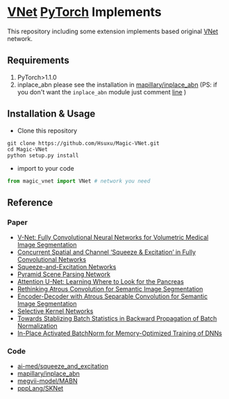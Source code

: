 # [VNet](https://arxiv.org/abs/1606.04797) [PyTorch](https://pytorch.org/) Implements

This repository including some extension implements based original [VNet](https://arxiv.org/abs/1606.04797) network.

## Requirements
1. PyTorch>1.1.0
2. inplace_abn
please see the installation in [mapillary/inplace_abn](https://github.com/mapillary/inplace_abn#requirements) 
(PS: if you don't want the `inplace_abn` module just comment [line](https://github.com/Hsuxu/Magic-VNet/blob/75eda955a61a5875612cb9c9950ef5ca9bfea7a3/setup.py#L5) )

## Installation & Usage
- Clone this repository
```
git clone https://github.com/Hsuxu/Magic-VNet.git
cd Magic-VNet
python setup.py install
```
- import to your code
```python
from magic_vnet import VNet # network you need
```

## Reference
### Paper
- [V-Net: Fully Convolutional Neural Networks for Volumetric Medical Image Segmentation](https://arxiv.org/abs/1606.04797)
- [Concurrent Spatial and Channel ‘Squeeze & Excitation’ in Fully Convolutional Networks](https://arxiv.org/abs/1803.02579)
- [Squeeze-and-Excitation Networks](https://arxiv.org/abs/1709.01507) 
- [Pyramid Scene Parsing Network](https://arxiv.org/abs/1612.01105)
- [Attention U-Net: Learning Where to Look for the Pancreas](https://arxiv.org/abs/1804.03999)
- [Rethinking Atrous Convolution for Semantic Image Segmentation](https://arxiv.org/abs/1706.05587)
- [Encoder-Decoder with Atrous Separable Convolution for Semantic Image Segmentation](https://arxiv.org/abs/1802.02611) 
- [Selective Kernel Networks](https://arxiv.org/abs/1903.06586)
- [Towards Stablizing Batch Statistics in Backward Propagation of Batch Normalization](https://arxiv.org/abs/2001.06838)
- [In-Place Activated BatchNorm for Memory-Optimized Training of DNNs](https://arxiv.org/abs/1712.02616)
    
### Code
- [ai-med/squeeze_and_excitation](https://github.com/ai-med/squeeze_and_excitation)
- [mapillary/inplace_abn](https://github.com/mapillary/inplace_abn)
- [megvii-model/MABN](https://github.com/megvii-model/MABN)
- [pppLang/SKNet](https://github.com/pppLang/SKNet)